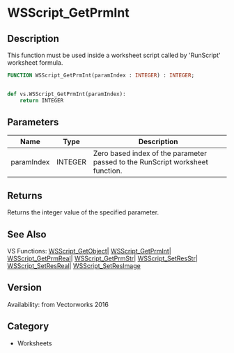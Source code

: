 # WSScript_GetPrmInt

## Description
This function must be used inside a worksheet script called by 'RunScript' worksheet formula.

```pascal
FUNCTION WSScript_GetPrmInt(paramIndex : INTEGER) : INTEGER;
```

```python

def vs.WSScript_GetPrmInt(paramIndex):
    return INTEGER
```

## Parameters
|Name|Type|Description|
|---|---|---|
|paramIndex|INTEGER|Zero based index of the parameter passed to the RunScript worksheet function.|

## Returns
Returns the integer value of the specified parameter.

## See Also
VS Functions:
[WSScript_GetObject](WSScript_GetObject.md)| [WSScript_GetPrmInt](WSScript_GetPrmInt.md)| [WSScript_GetPrmReal](WSScript_GetPrmReal.md)| [WSScript_GetPrmStr](WSScript_GetPrmStr.md)| [WSScript_SetResStr](WSScript_SetResStr.md)| [WSScript_SetResReal](WSScript_SetResReal.md)| [WSScript_SetResImage](WSScript_SetResImage.md)

## Version
Availability: from Vectorworks 2016
## Category
* Worksheets

